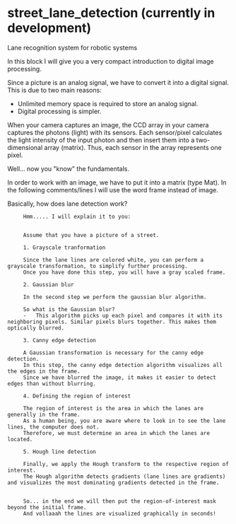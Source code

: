 # street_lane_detection (currently in development)
Lane recognition system for robotic systems

In this block I will give you a very compact introduction to digital image processing.
 
 Since a picture is an analog signal, we have to convert it into a digital signal. This is due to two main reasons:
 -   Unlimited memory space is required to store an analog signal.
 -   Digital processing is simpler.
 
 When your camera captures an image, the CCD array in your camera captures the photons (light) with its sensors.
 Each sensor/pixel calculates the light intensity of the input photon and then insert them into a two-dimensional array (matrix).
 Thus, each sensor in the array represents one pixel.
 
 Well... now you "know" the fundamentals.
 
 In order to work with an image, we have to put it into a matrix (type Mat). In the following comments/lines I will use the word frame instead of image.
 
 Basically, how does lane detection work?
         
         Hmm..... I will explain it to you:
         
         
         Assume that you have a picture of a street.
         
         1. Grayscale tranformation
         
         Since the lane lines are colored white, you can perform a grayscale transformation, to simplify further processing.
         Once you have done this step, you will have a gray scaled frame.
         
         2. Gaussian blur
         
         In the second step we perform the gaussian blur algorithm.
         
         So what is the Gaussian blur?
         -   This algorithm picks up each pixel and compares it with its neighboring pixels. Similar pixels blurs together. This makes them optically blurred.
         
         3. Canny edge detection
         
         A Gaussian transformation is necessary for the canny edge detection.
         In this step, the canny edge detection algorithm visualizes all the edges in the frame.
         Since we have blurred the image, it makes it easier to detect edges than without blurring.
         
         4. Defining the region of interest
         
         The region of interest is the area in which the lanes are generally in the frame.
         As a human being, you are aware where to look in to see the lane lines, the computer does not.
         Therefore, we must determine an area in which the lanes are located.
         
         5. Hough line detection
         
         Finally, we apply the Hough transform to the respective region of interest.
         The Hough algorithm detects gradients (lane lines are gradients) and visualizes the most dominating gradients detected in the frame.
         
         
         So... in the end we will then put the region-of-interest mask beyond the initial frame.
         And vollaaah the lines are visualized graphically in seconds!
